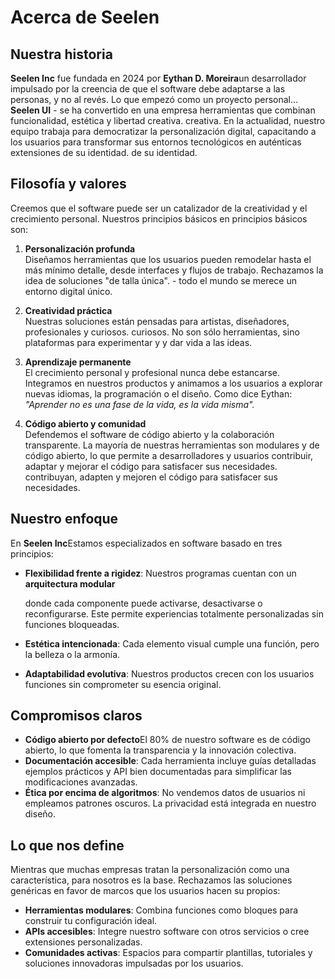 # Acerca de Seelen

## Nuestra historia

**Seelen Inc**  fue fundada en 2024 por **Eythan D. Moreira**un desarrollador impulsado
por la creencia de que el software debe adaptarse a las personas, y no al revés.
Lo que empezó como un proyecto personal... **Seelen UI**  - se ha convertido en una empresa
herramientas que combinan funcionalidad, estética y libertad creativa.
creativa. En la actualidad, nuestro equipo trabaja para democratizar la personalización digital, capacitando a los usuarios para transformar sus entornos tecnológicos en auténticas extensiones de su identidad.
de su identidad.

## Filosofía y valores

Creemos que el software puede ser un catalizador de la creatividad y el crecimiento personal. Nuestros principios básicos en
principios básicos son:

1.  **Personalización profunda**\
    Diseñamos herramientas que los usuarios pueden remodelar hasta el más mínimo detalle, desde
    interfaces y flujos de trabajo. Rechazamos la idea de soluciones "de talla única".
    \- todo el mundo se merece un entorno digital único.

2.  **Creatividad práctica**\
    Nuestras soluciones están pensadas para artistas, diseñadores, profesionales y curiosos.
    curiosos. No son sólo herramientas, sino plataformas para experimentar y
    y dar vida a las ideas.

3.  **Aprendizaje permanente**\
    El crecimiento personal y profesional nunca debe estancarse. Integramos
    en nuestros productos y animamos a los usuarios a explorar nuevas
    idiomas, la programación o el diseño. Como dice Eythan: *"Aprender
    no es una fase de la vida, es la vida misma".*

4.  **Código abierto y comunidad**\
    Defendemos el software de código abierto y la colaboración transparente. La mayoría de nuestras
    herramientas son modulares y de código abierto, lo que permite a desarrolladores y usuarios contribuir, adaptar y mejorar el código para satisfacer sus necesidades.
    contribuyan, adapten y mejoren el código para satisfacer sus necesidades.

## Nuestro enfoque

En **Seelen Inc**Estamos especializados en software basado en tres principios:

*   **Flexibilidad frente a rigidez**: Nuestros programas cuentan con un **arquitectura modular**

    donde cada componente puede activarse, desactivarse o reconfigurarse. Este
    permite experiencias totalmente personalizadas sin funciones bloqueadas.
*   **Estética intencionada**: Cada elemento visual cumple una función, pero
    la belleza o la armonía.
*   **Adaptabilidad evolutiva**: Nuestros productos crecen con los usuarios
    funciones sin comprometer su esencia original.

## Compromisos claros

*   **Código abierto por defecto**El 80% de nuestro software es de código abierto, lo que fomenta
    la transparencia y la innovación colectiva.
*   **Documentación accesible**: Cada herramienta incluye guías detalladas
    ejemplos prácticos y API bien documentadas para simplificar las modificaciones avanzadas.
*   **Ética por encima de algoritmos**: No vendemos datos de usuarios ni empleamos patrones oscuros.
    La privacidad está integrada en nuestro diseño.

## Lo que nos define

Mientras que muchas empresas tratan la personalización como una característica, para nosotros es la
base. Rechazamos las soluciones genéricas en favor de marcos que los usuarios hacen su
propios:

*   **Herramientas modulares**: Combina funciones como bloques para construir tu configuración ideal.
*   **APIs accesibles**: Integre nuestro software con otros servicios o cree
    extensiones personalizadas.
*   **Comunidades activas**: Espacios para compartir plantillas, tutoriales y
    soluciones innovadoras impulsadas por los usuarios.
